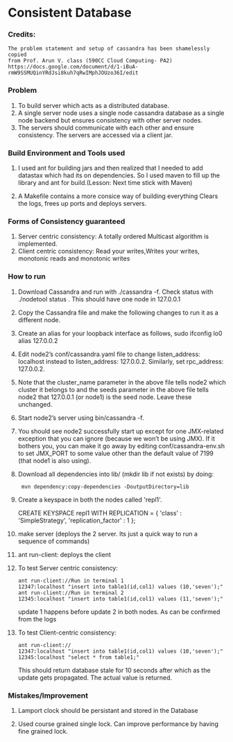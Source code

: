 # Consistent Database

### Credits:

    The problem statement and setup of cassandra has been shamelessly copied
    from Prof. Arun V. class (590CC Cloud Computing- PA2)
    https://docs.google.com/document/d/1-iBuA-rmW9SSMUQinYRdJsi8kuh7qRwIMphJOUzo36I/edit


### Problem

1. To build server which acts as a distributed database.
2. A single server node uses a single node cassandra database as a single node
backend but ensures consistency with other server nodes.
3. The servers should communicate with each other and ensure consistency.
The servers are accessed via a client jar.

### Build Environment and Tools used

1. I used ant for building jars and then realized that 
I needed to add datastax which had its on dependencies. So I used 
maven to fill up the library and ant for build.(Lesson: Next time stick with Maven)

2. A Makefile contains a more consice way of building everything
Clears the logs, frees up ports and deploys servers.

### Forms of Consistency guaranteed

1. Server centric consistency:
   A totally ordered Multicast algorithm is implemented.
2. Client centric consistency:
   Read your writes,Writes your writes, monotonic reads and monotonic writes
   
### How to run 
1. Download Cassandra and run with ./cassandra -f. Check status with 
./nodetool status . This should have one node in 127.0.0.1
2. Copy the Cassandra file and make the following changes to run it 
as a different node.
3. Create an alias for your loopback interface as follows, sudo ifconfig lo0 alias 127.0.0.2 
4. Edit node2’s conf/cassandra.yaml file to change listen_address: localhost instead to listen_address: 127.0.0.2. Similarly, set rpc_address: 127.0.0.2.
5. Note that the cluster_name parameter in the above file tells node2 which cluster it belongs to and the seeds parameter in the above file tells node2 that 127.0.0.1 (or node1) is the seed node. Leave these unchanged.
6. Start node2’s server using bin/cassandra -f.
7. You should see node2 successfully start up except for one JMX-related exception that you can ignore (because we won’t be using JMX). If it bothers you, you can make it go away by editing conf/cassandra-env.sh to set JMX_PORT to some value other than the default value of 7199 (that node1 is also using).
8. Download all dependencies into lib/ (mkdir lib if not exists) by doing:

        mvn dependency:copy-dependencies -DoutputDirectory=lib
9. Create a keyspace in both the nodes called 'repl1'.
      
      CREATE KEYSPACE repl1
          WITH REPLICATION = { 'class' : 'SimpleStrategy', 'replication_factor' : 1 };

10. make server (deploys the 2 server. Its just a quick way to run a sequence of commands)
11. ant run-client: deploys the client
12. To test Server centric consistency:

        ant run-client://Run in terminal 1
        12347:localhost "insert into table1(id,col1) values (10,'seven');"
        ant run-client://Run in terminal 2
        12345:localhost "insert into table1(id,col1) values (11,'seven');"
    
    update 1 happens before update 2 in both nodes. As can be confirmed from the logs

13. To test Client-centric consistency:

        ant run-client://
        12347:localhost "insert into table1(id,col1) values (10,'seven');"
        12345:localhost "select * from table1;"
    
    This should return database stale for 10 seconds after which as the update gets
    propagated. The actual value is returned.                              
    
### Mistakes/Improvement    

1. Lamport clock should be persistant and stored in the Database

2. Used course grained single lock. Can improve performance by having 
fine grained lock.    